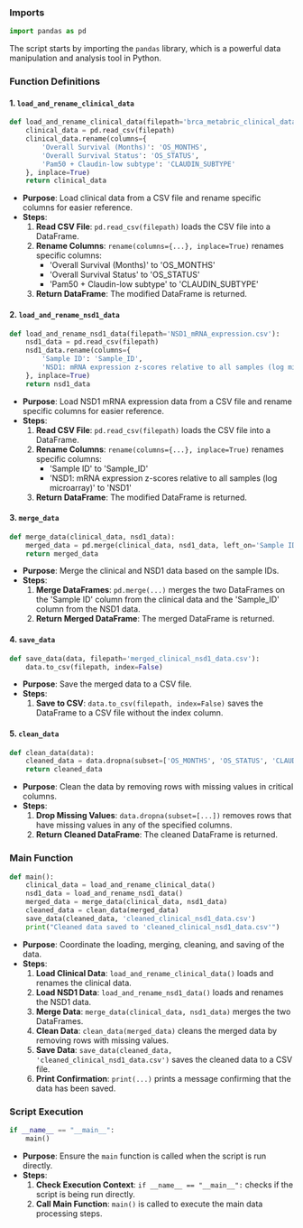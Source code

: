 
### Imports

```python
import pandas as pd
```

The script starts by importing the `pandas` library, which is a powerful data manipulation and analysis tool in Python.

### Function Definitions

#### 1. `load_and_rename_clinical_data`

```python
def load_and_rename_clinical_data(filepath='brca_metabric_clinical_data.csv'):
    clinical_data = pd.read_csv(filepath)
    clinical_data.rename(columns={
        'Overall Survival (Months)': 'OS_MONTHS',
        'Overall Survival Status': 'OS_STATUS',
        'Pam50 + Claudin-low subtype': 'CLAUDIN_SUBTYPE'
    }, inplace=True)
    return clinical_data
```

- **Purpose**: Load clinical data from a CSV file and rename specific columns for easier reference.
- **Steps**:
  1. **Read CSV File**: `pd.read_csv(filepath)` loads the CSV file into a DataFrame.
  2. **Rename Columns**: `rename(columns={...}, inplace=True)` renames specific columns:
     - 'Overall Survival (Months)' to 'OS_MONTHS'
     - 'Overall Survival Status' to 'OS_STATUS'
     - 'Pam50 + Claudin-low subtype' to 'CLAUDIN_SUBTYPE'
  3. **Return DataFrame**: The modified DataFrame is returned.

#### 2. `load_and_rename_nsd1_data`

```python
def load_and_rename_nsd1_data(filepath='NSD1_mRNA_expression.csv'):
    nsd1_data = pd.read_csv(filepath)
    nsd1_data.rename(columns={
        'Sample ID': 'Sample_ID',
        'NSD1: mRNA expression z-scores relative to all samples (log microarray)': 'NSD1'
    }, inplace=True)
    return nsd1_data
```

- **Purpose**: Load NSD1 mRNA expression data from a CSV file and rename specific columns for easier reference.
- **Steps**:
  1. **Read CSV File**: `pd.read_csv(filepath)` loads the CSV file into a DataFrame.
  2. **Rename Columns**: `rename(columns={...}, inplace=True)` renames specific columns:
     - 'Sample ID' to 'Sample_ID'
     - 'NSD1: mRNA expression z-scores relative to all samples (log microarray)' to 'NSD1'
  3. **Return DataFrame**: The modified DataFrame is returned.

#### 3. `merge_data`

```python
def merge_data(clinical_data, nsd1_data):
    merged_data = pd.merge(clinical_data, nsd1_data, left_on='Sample ID', right_on='Sample_ID')
    return merged_data
```

- **Purpose**: Merge the clinical and NSD1 data based on the sample IDs.
- **Steps**:
  1. **Merge DataFrames**: `pd.merge(...)` merges the two DataFrames on the 'Sample ID' column from the clinical data and the 'Sample_ID' column from the NSD1 data.
  2. **Return Merged DataFrame**: The merged DataFrame is returned.

#### 4. `save_data`

```python
def save_data(data, filepath='merged_clinical_nsd1_data.csv'):
    data.to_csv(filepath, index=False)
```

- **Purpose**: Save the merged data to a CSV file.
- **Steps**:
  1. **Save to CSV**: `data.to_csv(filepath, index=False)` saves the DataFrame to a CSV file without the index column.

#### 5. `clean_data`

```python
def clean_data(data):
    cleaned_data = data.dropna(subset=['OS_MONTHS', 'OS_STATUS', 'CLAUDIN_SUBTYPE', 'NSD1'])
    return cleaned_data
```

- **Purpose**: Clean the data by removing rows with missing values in critical columns.
- **Steps**:
  1. **Drop Missing Values**: `data.dropna(subset=[...])` removes rows that have missing values in any of the specified columns.
  2. **Return Cleaned DataFrame**: The cleaned DataFrame is returned.

### Main Function

```python
def main():
    clinical_data = load_and_rename_clinical_data()
    nsd1_data = load_and_rename_nsd1_data()
    merged_data = merge_data(clinical_data, nsd1_data)
    cleaned_data = clean_data(merged_data)
    save_data(cleaned_data, 'cleaned_clinical_nsd1_data.csv')
    print("Cleaned data saved to 'cleaned_clinical_nsd1_data.csv'")
```

- **Purpose**: Coordinate the loading, merging, cleaning, and saving of the data.
- **Steps**:
  1. **Load Clinical Data**: `load_and_rename_clinical_data()` loads and renames the clinical data.
  2. **Load NSD1 Data**: `load_and_rename_nsd1_data()` loads and renames the NSD1 data.
  3. **Merge Data**: `merge_data(clinical_data, nsd1_data)` merges the two DataFrames.
  4. **Clean Data**: `clean_data(merged_data)` cleans the merged data by removing rows with missing values.
  5. **Save Data**: `save_data(cleaned_data, 'cleaned_clinical_nsd1_data.csv')` saves the cleaned data to a CSV file.
  6. **Print Confirmation**: `print(...)` prints a message confirming that the data has been saved.

### Script Execution

```python
if __name__ == "__main__":
    main()
```

- **Purpose**: Ensure the `main` function is called when the script is run directly.
- **Steps**:
  1. **Check Execution Context**: `if __name__ == "__main__":` checks if the script is being run directly.
  2. **Call Main Function**: `main()` is called to execute the main data processing steps.